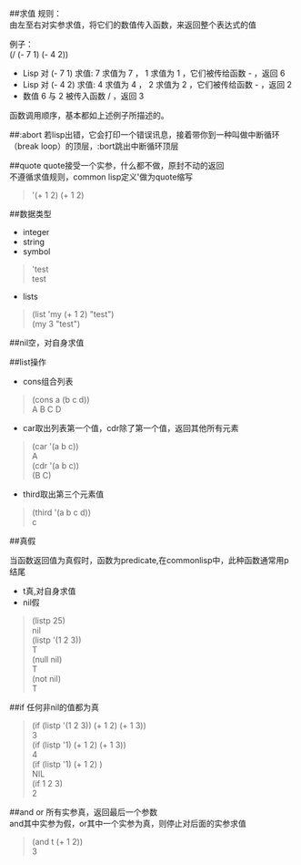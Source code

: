 ##求值
规则：  
由左至右对实参求值，将它们的数值传入函数，来返回整个表达式的值  

例子：  
(/ (- 7 1) (- 4 2))  
- Lisp 对 (- 7 1) 求值: 7 求值为 7 ， 1 求值为 1 ，它们被传给函数 - ，返回 6 
- Lisp 对 (- 4 2) 求值: 4 求值为 4 ， 2 求值为 2 ，它们被传给函数 - ，返回 2 
- 数值 6 与 2 被传入函数 / ，返回 3 

函数调用顺序，基本都如上述例子所描述的。  

##:abort
若lisp出错，它会打印一个错误讯息，接着带你到一种叫做中断循环（break loop）的顶层，:bort跳出中断循环顶层

##quote
quote接受一个实参，什么都不做，原封不动的返回  
不遵循求值规则，common lisp定义'做为quote缩写  
>'(+ 1 2)
(+ 1 2)

##数据类型
- integer
- string
- symbol
>'test  
test
- lists
>(list 'my (+ 1 2) "test")  
(my 3 "test")

##nil空，对自身求值

##list操作

- cons组合列表
>(cons a (b c d))  
A B C D  
-  car取出列表第一个值，cdr除了第一个值，返回其他所有元素
>(car '(a b c))  
A  
>(cdr '(a b c))  
(B C)  
- third取出第三个元素值
>(third '(a b c d))  
c  

##真假

当函数返回值为真假时，函数为predicate,在commonlisp中，此种函数通常用p结尾  
- t真,对自身求值  
- nil假

>(listp 25)  
nil  
>(listp '(1 2 3))  
T  
>(null nil)  
T  
>(not nil)  
T  

##if
任何非nil的值都为真  

>(if (listp '(1 2 3)) (+ 1 2) (+ 1 3))  
3  
>(if (listp '1) (+ 1 2) (+ 1 3))  
4  
>(if (listp '1) (+ 1 2) )  
NIL  
>(if 1 2 3)  
2  

##and or
所有实参真，返回最后一个参数  
and其中实参为假，or其中一个实参为真，则停止对后面的实参求值  
>(and t (+ 1 2))  
3 
 

